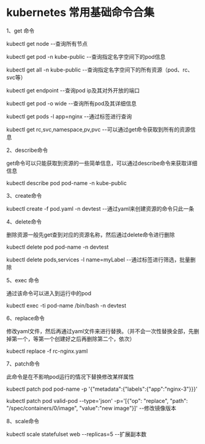 # kubernetes 常用基础命令合集

1、get 命令

kubectl get node					--查询所有节点

kubectl get pod -n kube-public		--查询指定名字空间下的pod信息

kubectl get all -n kube-public		--查询指定名字空间下的所有资源（pod、rc、svc等）

kubectl get endpoint				--查询pod ip及其对外开放的端口

kubectl get pod -o wide 			--查询所有pod及其详细信息

kubectl get pods -l app=nginx		--通过标签进行查询

kubectl get rc,svc,namespace,pv,pvc    --可以通过get命令获取到所有的资源信息

2、describe命令

get命令可以只能获取到资源的一些简单信息，可以通过describe命令来获取详细信息

kubectl describe pod pod-name -n kube-public

3、create命令

kubectl create -f pod.yaml -n devtest			--通过yaml来创建资源的命令只此一条

4、delete命令

删除资源一般先get查到对应的资源名称，然后通过delete命令进行删除

kubectl delete pod pod-name -n devtest

kubectl delete pods,services -l name=myLabel	--通过标签进行筛选，批量删除

5、exec 命令

通过该命令可以进入到运行中的pod

kubectl exec -ti pod-name /bin/bash -n devtest

6、replace命令

修改yaml文件，然后再通过yaml文件来进行替换。（并不会一次性替换全部，先删掉第一个，等第一个创建好之后再删除第二个，依次）

kubectl replace -f rc-nginx.yaml

7、patch命令

此命令是在不影响pod运行的情况下替换修改某样属性

kubectl patch pod pod-name -p '{"metadata":{"labels":{"app":"nginx-3"}}}'

kubectl patch pod valid-pod --type='json' -p='[{"op": "replace", "path": "/spec/containers/0/image", "value":"new image"}]'		--修改镜像版本

8、scale命令

kubectl scale statefulset web --replicas=5		--扩展副本数

